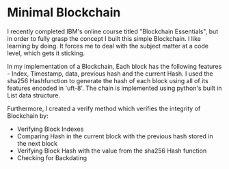 # Minimal Blockchain

I recently completed IBM's online course titled "Blockchain Essentials", but in order to fully grasp the concept I built this simple Blockchain.
I like learning by doing. It forces me to deal with the subject matter at a code level, which gets it sticking.

In my implementation of a Blockchain, Each block has the following features - Index, Timestamp, data, previous hash and the current Hash.
I used the sha256 Hashfunction to generate the hash of each block using all of its features encoded in 'uft-8'. The chain is implemented 
using python's built in List data structure.

Furthermore, I created a verify method which verifies the integrity of Blockchain by: 
- Verifying Block Indexes
- Comparing Hash in the current block with the previous hash stored in the next block
- Verifying Block Hash with the value from the sha256 Hash function
- Checking for Backdating
